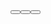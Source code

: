 <Fold label=':open="true"' :open="true">
  <Button label="Slot content" />
</Fold>
<Fold label=':persistent="false"' :persistent="false">
  <Button label="Slot content" />
</Fold>
<Fold label='inner-padding="30px"' inner-padding="30px">
  <Button label="Slot content" />
</Fold>